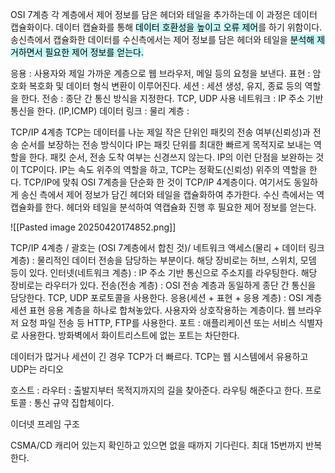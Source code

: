 OSI 7계층
각 계층에서 제어 정보를 담은 헤더와 테일을 추가하는데 이 과정은 데이터 캡슐화이다.
데이터 캡슐화를 통해 <mark style="background: #ABF7F7A6;">데이터 호환성을 높이고</mark> <mark style="background: #ABF7F7A6;">오류 제어</mark>를 하기 위함이다.
송신측에서 캡슐화한 데이터를 수신측에서는 제어 정보를 담은 헤더와 테일을
<mark style="background: #ABF7F7A6;">분석해 제거하면서 필요한 제어 정보를 얻는다.</mark>

응용 : 사용자와 제일 가까운 계층으로 웹 브라우저, 메일 등의 요청을 보낸다.
표현 : 암호화 복호화 및 데이터 형식 변환이 이루어진다. 
세션 : 세션 생성, 유지, 종료 등의 역할을 한다.
전송 : 종단 간 통신 방식을 지정한다. TCP, UDP 사용
네트워크 : IP 주소 기반 통신을 한다. (IP,ICMP)
데이터 링크 : 
물리 계층 : 

TCP/IP 4계층
TCP는 데이터를 나눈 제일 작은 단위인 패킷의 전송 여부(신뢰성)과 전송 순서를 보장하는 전송 방식이다
IP는 패킷 단위를 최대한 빠르게 목적지로 보내는 역할을 한다. 패킷 순서, 전송 도착 여부는 신경쓰지 않는다.
IP의 이런 단점을 보완하는 것이 TCP이다. IP는 속도 위주의 역할을 하고,
TCP는 정확도(신뢰성) 위주의 역할을 한다.
TCP/IP에 맞춰 OSI 7계층을 단순화 한 것이 TCP/IP 4계층이다.
여기서도 동일하게 송신 측에서 제어 정보가 담긴 헤더와 테일을 캡슐화하여 추가한다.
수신 측에서는 역캡슐화를 한다. 헤더와 테일을 분석하여 역캡슐화 진행 후 필요한 제어 정보를 얻는다.

![[Pasted image 20250420174852.png]]

TCP/IP 4계층 / 괄호는 (OSI 7계층에서 합친 것)/
네트워크 액세스(물리 + 데이터 링크 계층) : 물리적인 데이터 전송을 담당하는 부분이다. 해당 장비로는 허브, 스위치, 모뎀 등이 있다.
인터넷(네트워크 계층) : IP 주소 기반 통신으로 주소지를 라우팅한다. 해당 장비로는 라우터가 있다.
전송(전송 계층) : OSI 전송 계층과 동일하게 종단 간 통신을 담당한다. TCP, UDP 포로토콜을 사용한다.
응용(세션 + 표현 + 응용 계층) : OSI 계층 세션 표현 응용 계층을 하나로 합쳐놓았다. 사용자와 상호작용하는 계층이다. 웹 브라우저 요청 파일 전송 등 HTTP, FTP를 사용한다.
포트 : 애플리케이션 또는 서비스 식별자로 사용한다. 방화벽에서 화이트리스트에 없는 포트는 차단한다.

데이터가 많거나 세션이 긴 경우 TCP가 더 빠르다.
TCP는 웹 시스템에서 유용하고
UDP는 라디오

호스트 : 
라우터 : 출발지부터 목적지까지의 길을 찾아준다. 라우팅 해준다고 한다.
프로토콜 : 통신 규약 집합체이다.

이더넷 프레임 구조

CSMA/CD 캐리어 있는지 확인하고 있으면 없을 때까지 기다린다. 최대 15번까지 반복한다.